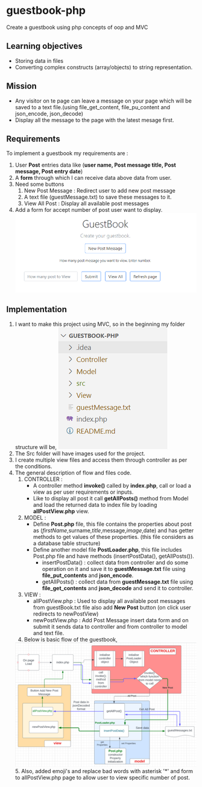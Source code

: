 # guestbook-php
Create a guestbook using php concepts of oop and MVC

## Learning objectives
- Storing data in files
- Converting complex constructs (array/objects) to string representation.

## Mission
- Any visitor on te page can leave a message on your page which will be saved to a text file.(using file_get_content, file_pu_content and json_encode, json_decode)
- Display all the message to the page with the latest mesage first.

## Requirements
  To implement a guestbook my requirements are : 
  1. User **Post** entries data like (**user name, Post message title, Post message, Post entry date**)
  2. A **form** through which I can receive data above data from user.
  3. Need some buttons 
     1. New Post Message : Redirect user to add new post message
     2. A text file (guestMessage.txt) to save these messages to it.
     3. View All Post : Display all available post messages
  4. Add a form for accept number of post user want to display.
     <img src="src/img/indexImg.png">

## Implementation 
 1. I want to make this project using MVC, so in the beginning my folder structure will be,
     <img src="src/img/basicMvcFolderStructure.png"/>
 2. The Src folder will have images used for the project. 
 2. I create multiple view files and access them through controller as per the conditions.
 3. The general description of flow and files code.
    1. CONTROLLER :
       - A controller method **invoke()** called by **index.php**,  call or load a view as per user requirements or inputs.
       - Like to display all post it call **getAllPosts()** method from Model and load the returned data to index file by loading **allPostView.php** view.
    2. MODEL : 
       - Define **Post.php** file, this file contains the properties about post as ($firstName,$surname,$title,$message,$image,$date) and has getter methods to get values of these properties. (this file considers as a database table structure)
       - Define another model file **PostLoader.php**, this file includes Post.php file and have methods (insertPostData(), getAllPosts()). 
          - insertPostData() : collect data from controller and do some operation on it and save it to **guestMessage.txt** file using **file_put_contents** and **json_encode**.
          - getAllPosts() : collect data from **guestMessage.txt** file using **file_get_contents** and **json_decode** and send it to controller.
    3. VIEW : 
       - allPostView.php : Used to display all available post messages from guestBook.txt file also add **New Post** button (on click user redirects to newPostView)
       - newPostView.php : Add Post Message insert data form and on submit it sends data to controller and from controller to model and text file.
    4. Below is basic flow of the guestbook, 
      <img src="src/img/guestbookBasicFlow.png"/>
    5. Also, added emoji's and replace bad words with asterisk '*' and form to allPostView.php page to allow user to view specific number of post.